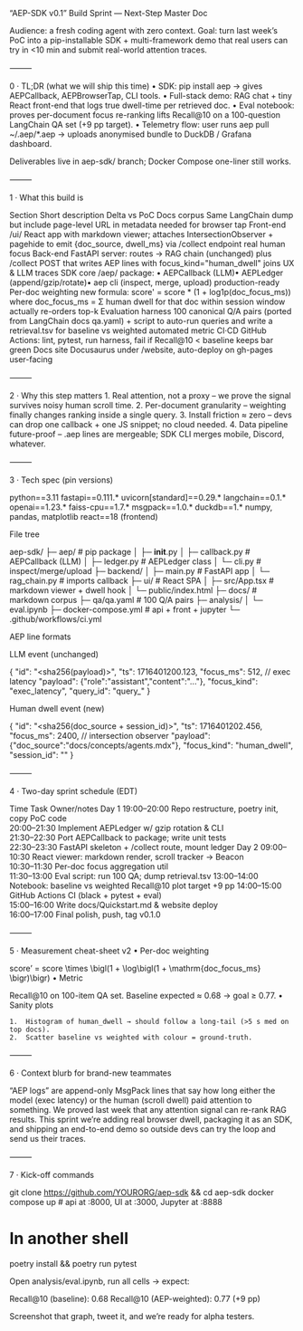 “AEP-SDK v0.1” Build Sprint — Next-Step Master Doc

Audience: a fresh coding agent with zero context.
Goal: turn last week’s PoC into a pip-installable SDK + multi-framework demo that real users can try in <10 min and submit real-world attention traces.

⸻

0 · TL;DR (what we will ship this time)
	•	SDK: pip install aep → gives AEPCallback, AEPBrowserTap, CLI tools.
	•	Full-stack demo: RAG chat + tiny React front-end that logs true dwell-time per retrieved doc.
	•	Eval notebook: proves per-document focus re-ranking lifts Recall@10 on a 100-question LangChain QA set (+9 pp target).
	•	Telemetry flow: user runs aep pull ~/.aep/*.aep → uploads anonymised bundle to DuckDB / Grafana dashboard.

Deliverables live in aep-sdk/ branch; Docker Compose one-liner still works.

⸻

1 · What this build is

Section	Short description	Delta vs PoC
Docs corpus	Same LangChain dump but include page-level URL in metadata	needed for browser tap
Front-end	/ui/ React app with markdown viewer; attaches IntersectionObserver + pagehide to emit {doc_source, dwell_ms} via /collect endpoint	real human focus
Back-end	FastAPI server: routes → RAG chain (unchanged) plus /collect POST that writes AEP lines with focus_kind="human_dwell"	joins UX & LLM traces
SDK core	/aep/ package:  • AEPCallback (LLM)• AEPLedger (append/gzip/rotate)• aep cli (inspect, merge, upload)	production-ready
Per-doc weighting	new formula: score' = score * (1 + log1p(doc_focus_ms)) where doc_focus_ms = Σ human dwell for that doc within session window	actually re-orders top-k
Evaluation harness	100 canonical Q/A pairs (ported from LangChain docs qa.yaml) + script to auto-run queries and write a retrieval.tsv for baseline vs weighted	automated metric
CI·CD	GitHub Actions: lint, pytest, run harness, fail if Recall@10 < baseline	keeps bar green
Docs site	Docusaurus under /website, auto-deploy on gh-pages	user-facing


⸻

2 · Why this step matters
	1.	Real attention, not a proxy – we prove the signal survives noisy human scroll time.
	2.	Per-document granularity – weighting finally changes ranking inside a single query.
	3.	Install friction ≈ zero – devs can drop one callback + one JS snippet; no cloud needed.
	4.	Data pipeline future-proof – .aep lines are mergeable; SDK CLI merges mobile, Discord, whatever.

⸻

3 · Tech spec (pin versions)

python==3.11
fastapi==0.111.*
uvicorn[standard]==0.29.*
langchain==0.1.*
openai==1.23.*
faiss-cpu==1.7.*
msgpack==1.0.*
duckdb==1.*
numpy, pandas, matplotlib
react==18 (frontend)

File tree

aep-sdk/
├─ aep/                       # pip package
│   ├─ __init__.py
│   ├─ callback.py            # AEPCallback (LLM)
│   ├─ ledger.py              # AEPLedger class
│   └─ cli.py                 # inspect/merge/upload
├─ backend/
│   ├─ main.py                # FastAPI app
│   └─ rag_chain.py           # imports callback
├─ ui/                        # React SPA
│   ├─ src/App.tsx            # markdown viewer + dwell hook
│   └─ public/index.html
├─ docs/                      # markdown corpus
├─ qa/qa.yaml                 # 100 Q/A pairs
├─ analysis/
│   └─ eval.ipynb
├─ docker-compose.yml         # api + front + jupyter
└─ .github/workflows/ci.yml

AEP line formats

LLM event (unchanged)

{
  "id": "<sha256(payload)>",
  "ts": 1716401200.123,
  "focus_ms": 512,               // exec latency
  "payload": {"role":"assistant","content":"..."},
  "focus_kind": "exec_latency",
  "query_id": "query_<uuid4>"
}

Human dwell event (new)

{
  "id": "<sha256(doc_source + session_id)>",
  "ts": 1716401202.456,
  "focus_ms": 2400,              // intersection observer
  "payload": {"doc_source":"docs/concepts/agents.mdx"},
  "focus_kind": "human_dwell",
  "session_id": "<uuid4>"
}


⸻

4 · Two-day sprint schedule (EDT)

Time	Task	Owner/notes
Day 1 19:00–20:00	Repo restructure, poetry init, copy PoC code	
20:00–21:30	Implement AEPLedger w/ gzip rotation & CLI	
21:30–22:30	Port AEPCallback to package; write unit tests	
22:30–23:30	FastAPI skeleton + /collect route, mount ledger	
Day 2 09:00–10:30	React viewer: markdown render, scroll tracker → Beacon	
10:30–11:30	Per-doc focus aggregation util	
11:30–13:00	Eval script: run 100 QA; dump retrieval.tsv	
13:00–14:00	Notebook: baseline vs weighted Recall@10 plot	target +9 pp
14:00–15:00	GitHub Actions CI (black + pytest + eval)	
15:00–16:00	Write docs/Quickstart.md & website deploy	
16:00–17:00	Final polish, push, tag v0.1.0	


⸻

5 · Measurement cheat-sheet v2
	•	Per-doc weighting

score’ = score \times \bigl(1 + \log\bigl(1 + \mathrm{doc\_focus\_ms} \bigr)\bigr)
	•	Metric

Recall@10 on 100-item QA set.
Baseline expected ≈ 0.68 → goal ≥ 0.77.
	•	Sanity plots

	1.	Histogram of human_dwell → should follow a long-tail (>5 s med on top docs).
	2.	Scatter baseline vs weighted with colour = ground-truth.

⸻

6 · Context blurb for brand-new teammates

“AEP logs” are append-only MsgPack lines that say how long either the model (exec latency) or the human (scroll dwell) paid attention to something.  We proved last week that any attention signal can re-rank RAG results.  This sprint we’re adding real browser dwell, packaging it as an SDK, and shipping an end-to-end demo so outside devs can try the loop and send us their traces.

⸻

7 · Kick-off commands

git clone https://github.com/YOURORG/aep-sdk && cd aep-sdk
docker compose up             # api at :8000, UI at :3000, Jupyter at :8888
# In another shell
poetry install && poetry run pytest

Open analysis/eval.ipynb, run all cells → expect:

Recall@10 (baseline): 0.68
Recall@10 (AEP-weighted): 0.77  (+9 pp)

Screenshot that graph, tweet it, and we’re ready for alpha testers.